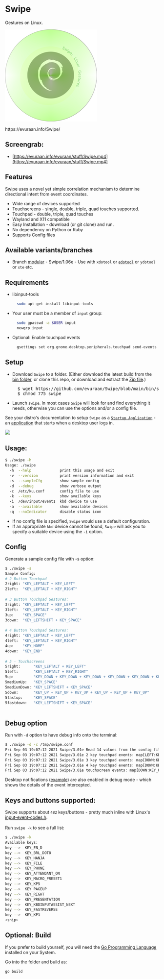 # Swipe
Gestures on Linux. 

![Swipe](./images/Swipe_300x300.png)
<p>https://evuraan.info/Swipe/ 
 
## Screengrab:
-  [https://evuraan.info/evuraan/stuff/Swipe.mp4](https://evuraan.info/evuraan/stuff/Swipe.mp4) 
 
## Features
Swipe uses a novel yet simple correlation mechanism to determine directional intent from event coordinates.
- Wide range of devices supported 
- Touchscreens - single, double, triple, quad touches supported. 
- Touchpad - double, triple, quad touches 
- Wayland and X11 compatible
- Easy Installation - download (or git clone) and run. 
- No dependency on Python or Ruby
- Supports Config files
## Available variants/branches 
- Branch [modular](https://github.com/evuraan/Swipe/tree/modular) - Swipe/1.06e - Use with `xdotool` or [`edotool`](https://github.com/evuraan/edotool) or `ydotool` or `xte` etc. 
 
## Requirements 
- libinput-tools  
  ```bash 
    sudo apt-get install libinput-tools 
   ```
- Your user must be a member of `input` group:
  ```bash 
    sudo gpasswd -a $USER input
    newgrp input
    ```
- Optional: Enable touchpad events
  ```bash
    gsettings set org.gnome.desktop.peripherals.touchpad send-events enabled
     ```
## Setup
- Download `Swipe` to a folder. (Either download the latest build from the [bin folder](./bin/), or clone this repo, or download and extract the <a href="https://github.com/evuraan/Swipe/archive/refs/heads/main.zip">Zip file</a>.)
	<pre>
	$ wget https://github.com/evuraan/Swipe/blob/main/bin/swipe?raw=true -O swipe 
	$ chmod 775 swipe </pre>
- Launch `swipe`. In most cases `Swipe` will look for and find everything it needs, otherwise you can use the options and/or a config file.

See your distro's documentation to setup `Swipe` as a [`Startup Application`](./images/Startup.png) - an [application](./images/Startup.png) that starts when a desktop user logs in. 

<img src="./images/Startup.png"  width='300'>

## Usage:

```bash
$ ./swipe -h
Usage: ./swipe
  -h  --help             print this usage and exit
  -v  --version          print version information and exit
  -s  --sampleCfg        show sample config
  -d  --debug            show verbose output
  -c  /etc/ku.conf       config file to use 
  -k  --keys             show available keys
  -i  /dev/input/event1  kbd device to use
  -a  --available        show available devices
  -q  --noIndicator      disable status icon
```
- If no config file is specified, `Swipe` would use a default configuration. 
- If an appropriate `kbd` device cannot be found, `Swipe` will ask you to specify a suitable device using the `-i` option.

## Config
Generate a sample config file with  -s option:

```bash
$ ./swipe -s
Sample Config: 
# 2 Button Touchpad 
2right: "KEY_LEFTALT + KEY_LEFT"
2left:  "KEY_LEFTALT + KEY_RIGHT"

# 3 Button Touchpad Gestures:
3right: "KEY_LEFTALT + KEY_LEFT"
3left:  "KEY_LEFTALT + KEY_RIGHT"
3up:    "KEY_SPACE"
3down:  "KEY_LEFTSHIFT + KEY_SPACE"

# 4 Button Touchpad Gestures:
4right: "KEY_LEFTALT + KEY_LEFT"
4left:  "KEY_LEFTALT + KEY_RIGHT"
4up:    "KEY_HOME"
4down:  "KEY_END"

# 5 - Touchscreens
5right:      "KEY_LEFTALT + KEY_LEFT"
5left:       "KEY_LEFTALT + KEY_RIGHT"
5up:         "KEY_DOWN + KEY_DOWN + KEY_DOWN + KEY_DOWN + KEY_DOWN + KEY_DOWN"
5mediumUp:   "KEY_SPACE"
5mediumDown: "KEY_LEFTSHIFT + KEY_SPACE"
5down:       "KEY_UP + KEY_UP + KEY_UP + KEY_UP + KEY_UP + KEY_UP"
5fastup:     "KEY_SPACE"
5fastdown:   "KEY_LEFTSHIFT + KEY_SPACE"
	
```
## Debug option
Run with `-d` option to have debug info onto the terminal:
```bash
$ ./swipe -d -c /tmp/swipe.conf 
Fri Sep 03 19:07:12 2021 Swipe/3.01e Read 14 values from the config file
Fri Sep 03 19:07:12 2021 Swipe/3.01e 2 key touchpad events: map[LEFT:KEY_LEFTALT + KEY_RIGHT RIGHT:KEY_RIGHTALT + KEY_LEFT]
Fri Sep 03 19:07:12 2021 Swipe/3.01e 3 key touchpad events: map[DOWN:KEY_LEFTSHIFT + KEY_SPACE LEFT:KEY_LEFTALT + KEY_RIGHT RIGHT:KEY_LEFTALT + KEY_LEFT UP:KEY_SPACE]
Fri Sep 03 19:07:12 2021 Swipe/3.01e 4 key touchpad events: map[DOWN:KEY_END LEFT:KEY_LEFTALT + KEY_RIGHT RIGHT:KEY_LEFTALT + KEY_LEFT UP:KEY_HOME]
Fri Sep 03 19:07:12 2021 Swipe/3.01e touchscreen events: map[DOWN:KEY_UP + KEY_UP + KEY_UP + KEY_UP + KEY_UP + KEY_UP LEFT:KEY_LEFTALT + KEY_RIGHT RIGHT:KEY_LEFTALT + KEY_LEFT UP:KEY_DOWN + KEY_DOWN + KEY_DOWN + KEY_DOWN + KEY_DOWN + KEY_DOWN]
```
Desktop notifications ([example](./images/Debug.png)) are also enabled in debug mode - which shows the details of the event intercepted. 

## Keys and buttons supported:
Swipe supports about `482` keys/buttons - pretty much inline with Linux's [input-event-codes.h](https://github.com/torvalds/linux/blob/master/include/uapi/linux/input-event-codes.h). <br>  
Run `swipe -k` to see a full list:
```bash
$ ./swipe -k
Available keys:
key -->  KEY_FN_D
key -->  KEY_BRL_DOT8
key -->  KEY_HANJA
key -->  KEY_FILE
key -->  KEY_PHONE
key -->  KEY_ATTENDANT_ON
key -->  KEY_MACRO_PRESET1
key -->  KEY_KP5
key -->  KEY_PAGEUP
key -->  KEY_RIGHT
key -->  KEY_PRESENTATION
key -->  KEY_KBDINPUTASSIST_NEXT
key -->  KEY_FASTREVERSE
key -->  KEY_KP1
<snip>  
```

## Optional: Build 
If you prefer to build yourself, you will need the [Go Programming Language](https://golang.org/dl/) installed on your System. 

Go into the folder and build as: 
``` 
go build
```
